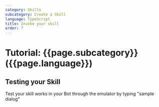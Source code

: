 ```yaml
---
category: Skills
subcategory: Create a Skill
language: TypeScript
title: Invoke your skill
order: 7
---
```


# Tutorial: {{page.subcategory}} ({{page.language}})

## Testing your Skill

Test your skill works in your Bot through the emulator by typing "sample dialog"
